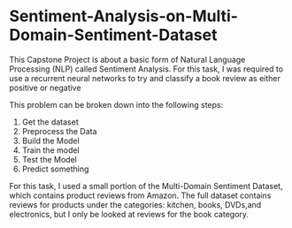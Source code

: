 # Sentiment-Analysis-on-Multi-Domain-Sentiment-Dataset

This Capstone Project is about a basic form of Natural Language Processing
(NLP) called Sentiment Analysis. For this task, I was required to use a
recurrent neural networks to try and classify a book review as either positive or negative

This problem can be broken down into the following steps:
1. Get the dataset
2. Preprocess the Data
3. Build the Model
4. Train the model
5. Test the Model
6. Predict something

For this task, I used a small portion of the Multi-Domain Sentiment
Dataset, which contains product reviews from Amazon. The full dataset contains
reviews for products under the categories: kitchen, books, DVDs,and electronics,
but I only be looked at reviews for the book category.
